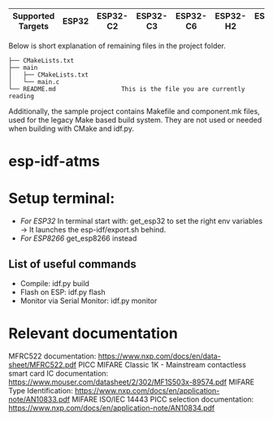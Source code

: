 | Supported Targets | ESP32 | ESP32-C2 | ESP32-C3 | ESP32-C6 | ESP32-H2 | ESP32-S2 | ESP32-S3 |
| ----------------- | ----- | -------- | -------- | -------- | -------- | -------- | -------- |

Below is short explanation of remaining files in the project folder.

```
├── CMakeLists.txt
├── main
│   ├── CMakeLists.txt
│   └── main.c
└── README.md                  This is the file you are currently reading
```
Additionally, the sample project contains Makefile and component.mk files, used for the legacy Make based build system. 
They are not used or needed when building with CMake and idf.py.

# esp-idf-atms

# Setup terminal:

- *For ESP32* In terminal start with: get_esp32 to set the right env variables -> It launches the esp-idf/export.sh behind.
- *For ESP8266* get_esp8266 instead


## List of useful commands

- Compile: idf.py build
- Flash on ESP: idf.py flash
- Monitor via Serial Monitor: idf.py monitor

# Relevant documentation
MFRC522 documentation: https://www.nxp.com/docs/en/data-sheet/MFRC522.pdf
PICC MIFARE Classic 1K - Mainstream contactless smart card IC documentation: https://www.mouser.com/datasheet/2/302/MF1S503x-89574.pdf
MIFARE Type Identification: https://www.nxp.com/docs/en/application-note/AN10833.pdf
MIFARE ISO/IEC 14443 PICC selection documentation: https://www.nxp.com/docs/en/application-note/AN10834.pdf
